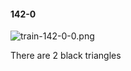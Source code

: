 #### 142-0
![train-142-0-0.png](https://github.com/lil-lab/nlvr/raw/master/nlvr/train/images/59/train-142-0-0.png "train-142-0-0.png")

There are 2 black triangles